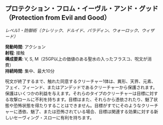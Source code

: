 ## プロテクション・フロム・イーヴル・アンド・グッド（Protection from Evil and Good）
*レベル1・防御術（クレリック、ドルイド、パラディン、ウォーロック、ウィザード）*

**発動時間**: アクション  
**射程**: 接触  
**構成要素**: V, S, M（25GP以上の価値のある聖水の入ったフラスコ、呪文が消費）  
**持続時間**: 集中、最大10分

呪文が終了するまで、触れた同意するクリーチャー1体は、異形、天界、元素、フェイ、フィーンド、またはアンデッドであるクリーチャーから保護されます。保護はいくつかの利益を与えます。それらのタイプのクリーチャーは目標に対する攻撃ロールに不利を持ちます。目標はまた、それらから憑依されたり、魅了状態や恐怖状態を得たりすることはできません。目標がすでにそのようなクリーチャーに憑依、魅了、または恐怖されている場合、目標は関連する効果に対する新しいセーヴィング・スローに有利を持ちます。